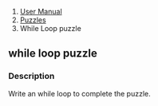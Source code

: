 <ol class="breadcrumb">
  <li><a href="#/docs/contents">User Manual</a></li>
  <li><a href="#/docs/puzzles">Puzzles</a></li>
<li class="active">While Loop puzzle</li>
</ol>

## while loop puzzle

### Description

Write an while loop to complete the puzzle.
